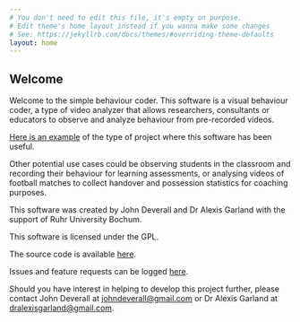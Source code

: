 ```yaml
---
# You don't need to edit this file, it's empty on purpose.
# Edit theme's home layout instead if you wanna make some changes
# See: https://jekyllrb.com/docs/themes/#overriding-theme-defaults
layout: home
---
```

## Welcome

Welcome to the simple behaviour coder. This software is a visual behaviour coder, a type of video analyzer that allows researchers, consultants or educators to observe and analyze behaviour from
pre-recorded videos.

[Here is an example](https://www.nytimes.com/2014/11/18/science/more-evidence-birds-can-count.html) of the type of project where this software has been useful.

Other potential use cases could be observing students in the classroom and recording their behaviour for learning assessments, or analysing videos of football
matches to collect handover and possession statistics for coaching purposes.

This software was created by John Deverall and Dr Alexis Garland with the support of Ruhr University Bochum.

This software is licensed under the GPL.

The source code is available [here](https://www.github.com/johndeverall/behaviourcoder).

Issues and feature requests can be logged [here](https://www.github.com/johndeverall/behaviourcoder/issues).

Should you have interest in helping to develop this project further, please contact John Deverall at johndeverall@gmail.com or Dr Alexis Garland at dralexisgarland@gmail.com.

